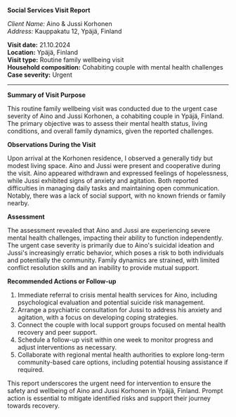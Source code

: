 **Social Services Visit Report**

*Client Name:* Aino & Jussi Korhonen  
*Address:* Kauppakatu 12, Ypäjä, Finland  

**Visit date:** 21.10.2024  
**Location:** Ypäjä, Finland  
**Visit type:** Routine family wellbeing visit  
**Household composition:** Cohabiting couple with mental health challenges  
**Case severity:** Urgent

---

**Summary of Visit Purpose**

This routine family wellbeing visit was conducted due to the urgent case severity of Aino and Jussi Korhonen, a cohabiting couple in Ypäjä, Finland. The primary objective was to assess their mental health status, living conditions, and overall family dynamics, given the reported challenges.

**Observations During the Visit**

Upon arrival at the Korhonen residence, I observed a generally tidy but modest living space. Aino and Jussi were present and cooperative during the visit. Aino appeared withdrawn and expressed feelings of hopelessness, while Jussi exhibited signs of anxiety and agitation. Both reported difficulties in managing daily tasks and maintaining open communication. Notably, there was a lack of social support, with no known friends or family nearby.

**Assessment**

The assessment revealed that Aino and Jussi are experiencing severe mental health challenges, impacting their ability to function independently. The urgent case severity is primarily due to Aino's suicidal ideation and Jussi's increasingly erratic behavior, which poses a risk to both individuals and potentially the community. Family dynamics are strained, with limited conflict resolution skills and an inability to provide mutual support.

**Recommended Actions or Follow-up**

1. Immediate referral to crisis mental health services for Aino, including psychological evaluation and potential suicide risk management.
2. Arrange a psychiatric consultation for Jussi to address his anxiety and agitation, with a focus on developing coping strategies.
3. Connect the couple with local support groups focused on mental health recovery and peer support.
4. Schedule a follow-up visit within one week to monitor progress and adjust interventions as necessary.
5. Collaborate with regional mental health authorities to explore long-term community-based care options, including potential housing assistance if required.

This report underscores the urgent need for intervention to ensure the safety and wellbeing of Aino and Jussi Korhonen in Ypäjä, Finland. Prompt action is essential to mitigate identified risks and support their journey towards recovery.